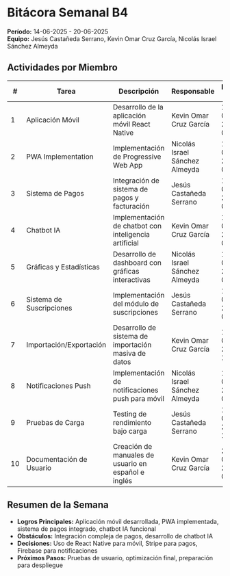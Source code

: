 # Bitácora Semanal B4
**Período:** 14-06-2025 - 20-06-2025  
**Equipo:** Jesús Castañeda Serrano, Kevin Omar Cruz García, Nicolás Israel Sánchez Almeyda

## Actividades por Miembro

| # | Tarea | Descripción | Responsable | Fecha Inicio | Fecha Fin | Evidencias | Observaciones |
|---|-------|-------------|-------------|--------------|-----------|------------|---------------|
| 1 | Aplicación Móvil | Desarrollo de la aplicación móvil React Native | Kevin Omar Cruz García | 14-06-2025 08:00 | 17-06-2025 17:00 | app móvil, componentes React Native | Aplicación móvil básica funcional |
| 2 | PWA Implementation | Implementación de Progressive Web App | Nicolás Israel Sánchez Almeyda | 14-06-2025 09:00 | 18-06-2025 16:00 | service worker, manifest.json | PWA completamente funcional |
| 3 | Sistema de Pagos | Integración de sistema de pagos y facturación | Jesús Castañeda Serrano | 15-06-2025 08:00 | 19-06-2025 15:00 | PaymentController, integración Stripe | Sistema de pagos operativo |
| 4 | Chatbot IA | Implementación de chatbot con inteligencia artificial | Kevin Omar Cruz García | 16-06-2025 09:00 | 19-06-2025 14:00 | ChatBotController, integración IA | Chatbot funcional con respuestas automáticas |
| 5 | Gráficas y Estadísticas | Desarrollo de dashboard con gráficas interactivas | Nicolás Israel Sánchez Almeyda | 17-06-2025 08:00 | 20-06-2025 17:00 | gráficas Chart.js, estadísticas | Dashboard con visualizaciones avanzadas |
| 6 | Sistema de Suscripciones | Implementación del módulo de suscripciones | Jesús Castañeda Serrano | 18-06-2025 09:00 | 20-06-2025 12:00 | SubscriptionController, gestión de planes | Sistema de suscripciones completo |
| 7 | Importación/Exportación | Desarrollo de sistema de importación masiva de datos | Kevin Omar Cruz García | 18-06-2025 14:00 | 20-06-2025 16:00 | clases de importación, validación de datos | Sistema de importación masiva |
| 8 | Notificaciones Push | Implementación de notificaciones push para móvil | Nicolás Israel Sánchez Almeyda | 19-06-2025 08:00 | 20-06-2025 18:00 | Firebase Cloud Messaging, notificaciones | Notificaciones push funcionando |
| 9 | Pruebas de Carga | Testing de rendimiento bajo carga | Jesús Castañeda Serrano | 19-06-2025 14:00 | 20-06-2025 19:00 | reporte de rendimiento, pruebas de estrés | Sistema optimizado para carga alta |
| 10 | Documentación de Usuario | Creación de manuales de usuario en español e inglés | Kevin Omar Cruz García | 20-06-2025 09:00 | 20-06-2025 17:00 | manuales PDF, guías de usuario | Documentación completa de usuario |

## Resumen de la Semana
- **Logros Principales:** Aplicación móvil desarrollada, PWA implementada, sistema de pagos integrado, chatbot IA funcional
- **Obstáculos:** Integración compleja de pagos, desarrollo de chatbot IA
- **Decisiones:** Uso de React Native para móvil, Stripe para pagos, Firebase para notificaciones
- **Próximos Pasos:** Pruebas de usuario, optimización final, preparación para despliegue 